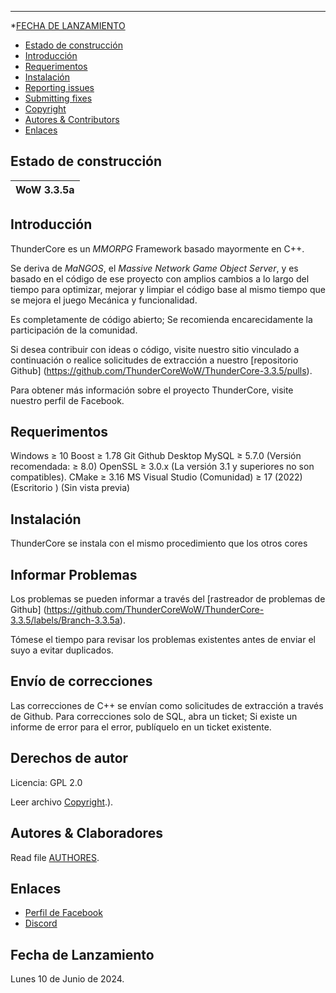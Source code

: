 --------------
*[FECHA DE LANZAMIENTO](#Fecha-de-Lanzamiento)

* [Estado de construcción](#estado-de-construccion)
* [Introducción](#introducción)
* [Requerimentos](#requirementos)
* [Instalación](#instalación)
* [Reporting issues](#reportar-problemas)
* [Submitting fixes](#Envió-de-Correciones)
* [Copyright](#Derecho-de-Autor)
* [Autores &amp; Contributors](#authoress--colaboradoress)
* [Enlaces](#Enlaces)



## Estado de construcción

WoW 3.3.5a |
:------------: |

## Introducción 

ThunderCore es un *MMORPG* Framework basado mayormente en C++.

Se deriva de *MaNGOS*, el *Massive Network Game Object Server*, y es
basado en el código de ese proyecto con amplios cambios a lo largo del tiempo para optimizar,
mejorar y limpiar el código base al mismo tiempo que se mejora el juego
Mecánica y funcionalidad.

Es completamente de código abierto; Se recomienda encarecidamente la participación de la comunidad.

Si desea contribuir con ideas o código, visite nuestro sitio vinculado a continuación o
realice solicitudes de extracción a nuestro [repositorio Github] (https://github.com/ThunderCoreWoW/ThunderCore-3.3.5/pulls).

Para obtener más información sobre el proyecto ThunderCore, visite nuestro perfil de Facebook.

## Requerimentos

Windows ≥ 10
Boost ≥ 1.78
Git
Github Desktop 
MySQL ≥ 5.7.0 (Versión recomendada: ≥ 8.0)
OpenSSL ≥ 3.0.x (La versión 3.1 y superiores no son compatibles).
CMake ≥ 3.16
MS Visual Studio (Comunidad) ≥ 17 (2022) (Escritorio ) (Sin vista previa)

## Instalación

ThunderCore se instala con el mismo procedimiento que los otros cores


## Informar Problemas

Los problemas se pueden informar a través del [rastreador de problemas de Github] (https://github.com/ThunderCoreWoW/ThunderCore-3.3.5/labels/Branch-3.3.5a).

Tómese el tiempo para revisar los problemas existentes antes de enviar el suyo a
evitar duplicados.

## Envío de correcciones

Las correcciones de C++ se envían como solicitudes de extracción a través de Github. 
Para correcciones solo de SQL, abra un ticket; Si existe un informe de error para el error, publíquelo en un ticket existente.


## Derechos de autor

Licencia: GPL 2.0

Leer archivo [Copyright](Copyright).).


## Autores &amp; Claboradores

Read file [AUTHORES](AUTHORES).


## Enlaces

* [Perfil de Facebook](https://www.facebook.com/profile.php?id=61560308795318)
* [Discord](https://discord.com/invite/FkWq5WZP)

## Fecha de Lanzamiento
Lunes 10 de Junio de 2024.
